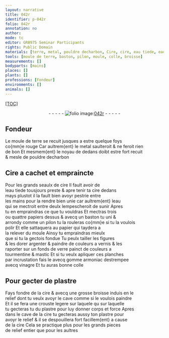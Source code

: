 ```yaml
---
layout: narrative
title: 042r
identifier: p-042r
folio: 042r
annotation: no
author:
mode: tc
editor: GR8975 Seminar Participants
rights: Public Domain
materials: [terre, metal, pouldre decharbon, Cire, cire, eau tiede, eau, papiers, papier, argenter, couleurs a vernis, verre, couleurs a tourmentine & mastic, gomme armoniac, vinagre, plastre]
tools: [moule de terre, baston, pilon, moule, colle, broisse]
measurements: []
bodyparts: [mains]
places: []
plants: []
professions: [Fondeur]
environments: []
animals: []
---
```


<p><a href="{{site.url}}/{{base.url}}/diplomatic/">[TOC]</a></p><div class="folio" align="center">- - - - - <a href="http://gallica.bnf.fr/ark:/12148/btv1b10500001g/f89.image" target="_blank"><img src="https://cu-mkp.github.io/2017-workshop-edition/assets/photo-icon.png" alt="folio image: " style="display:inline-block; margin-bottom:-3px;"/>042r</a> - - - - - </div>  
  

## <span class="pro">Fondeur</span>

 
Le <span class="tl">moule de <span class="m">terre</span></span> se recuit jusques a estre quelque foys<br/> co{mm}e rouge Car aultrem{ent} le <span class="m">metal</span> saulteroit & ne feroit rien<br/> de bon Et mesmem{ent} le noyau de dedans doibt estre fort recuit<br/> & mesle de <span class="m">pouldre decharbon</span>
 
 
  

## <span class="m">Cire</span> a cachet et empraincte

 
Pour les grands seaulx de <span class="m">cire</span> Il fault avoir de<br/> l<span class="m">eau tiede</span> tousjours preste & <span class="del">apre</span> tenir ta <span class="m">cire</span> dedans<br/> mays plustot il la fault bien avoyr pestrie entre<br/> les <span class="bp">mains</span> pour la rendre bien unie car aultrem{ent} l<span class="m">eau</span><br/> qui se mectroit entre deulx lempescheroit de sunir Apres<br/> tu en empraindras ce que tu vouldras Et mectras trois<br/> ou quattre <span class="m">papiers</span> dessus & avecq un <span class="tl">baston</span> <span class="del">tu</span> uni &<br/> arrondy comme un <span class="tl">pilon</span> tu la rouleras co{mm}e si tu la voulois<br/> polir Et elle sattaquera au <span class="m">papier</span> qui taydera a<br/> la relever du <span class="tl">moule</span> Ainsy tu empraindras mieulx<br/> que si tu la gectois fondue Tu peulx tailler les figures<br/> & les dorer <span class="m">argenter</span> & paindre de <span class="m">couleurs a vernis</span> & les<br/> raporter sur un fonds de <span class="m">verre</span> painct de <span class="m">couleurs a<br/> tourmentine & mastic</span> Et si tu veulx apliquer ces planches<br/> par incrustation fais le avecq <span class="m">gomme armoniac</span> destrempee<br/> avecq <span class="m">vinagre</span> Et tu auras bonne <span class="tl">colle</span> 
 
 
  

## Pour gecter de <span class="m">plastre</span>

 
Fays fondre de la <span class="m">cire</span> & avecq une grosse <span class="tl">broisse</span> induis en le<br/> relief dont tu veulx avoyr le cave comme si le voulois paindre<br/> Et il se fera une crouste legere <span class="del">sur laquele qu</span> sur laquelle<br/> tu gecteras <span class="del">tu</span> du <span class="m">plastre</span> pour luy donner corps et force Apres<br/> dans le cave de la <span class="m">cire</span> tu gecteras aussy ton <span class="m">plastre</span> pour<br/> avoyr le relief & il se despouillera fort facillem{ent} a cause<br/> de la <span class="m">cire</span> Cela se practique plus pour les grands pieces<br/> de relief entier que pour les aultres
 
